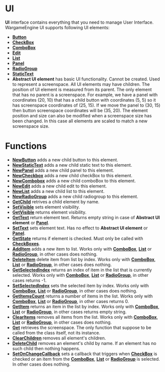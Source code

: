 # UI #

**UI** interface contains everything that you need to manage User Interface. WargameEngine UI supports following UI elements:
  * **[Button](UIButton.md)**
  * **[CheckBox](UICheckBox.md)**
  * **[ComboBox](UIComboBox.md)**
  * **[Edit](UIEdit.md)**
  * **[List](UIList.md)**
  * **[Panel](UIPanel.md)**
  * **[RadioGroup](UIRadioGroup.md)**
  * **[StaticText](UIStaticText.md)**
  * **Abstract UI element** has basic UI functionality. Cannot be created. Used to represent a screenspace.
All UI elements may have children. The position of UI element is measured from its parent. The only element that has no parent is a screenspace.
For example, we have a panel with coordinates (20, 10) that has a child button with coordinates (5, 5) so it has screenspace coordinates of (25, 15).
If we move the panel to (30, 15) then button screenspace coordinates will be (35, 20).
The element position and size can also be modified when a screenspace size has been changed. In this case all elements are scaled to match a new screenspace
size.

# Functions #

  * **[NewButton](LuaUINewButton.md)** adds a new child button to this element.
  * **[NewStaticText](LuaUINewStaticText.md)** adds a new child static text to this element.
  * **[NewPanel](LuaUINewPanel.md)** adds a new child panel to this element.
  * **[NewCheckbox](LuaUINewCheckbox.md)** adds a new child checkBox to this element.
  * **[NewCombobox](LuaUINewCombobox.md)** adds a new child comboBox to this element.
  * **[NewEdit](LuaUINewEdit.md)** adds a new child edit to this element.
  * **[NewList](LuaUINewList.md)** adds a new child list to this element.
  * **[NewRadioGroup](LuaUINewRadioGroup.md)** adds a new child radiogroup to this element.
  * **[GetChild](LuaUIGetChild.md)** retrives a child element by name.
  * **[SetVisible](LuaUISetVisible.md)** sets element visibility.
  * **[GetVisible](LuaUIGetVisible.md)** returns element visibility.
  * **[GetText](LuaUIGetText.md)** return element text. Returns empty string in case of **Abstract UI element** or **[Panel](UIPanel.md)**.
  * **[SetText](LuaUISetText.md)** sets element text. Has no effect to **Abstract UI element** or **[Panel](UIPanel.md)**.
  * **[GetState](LuaUIGetState.md)** returns if element is checked. Must only be called with **[CheckBoxes](UICheckBox.md)**.
  * **[AddItem](LuaUIAddItem.md)** adds a new item to list. Works only with **[ComboBox](UIComboBox.md)**, **[List](UIList.md)** or **[RadioGroup](UIRadioGroup.md)**, in other cases does nothing.
  * **[DeleteItem](LuaUIDeleteItem.md)** delete item from list by index. Works only with **[ComboBox](UIComboBox.md)**, **[List](UIList.md)** or **[RadioGroup](UIRadioGroup.md)**, in other cases does nothing.
  * **[GetSelectedIndex](LuaUIGetSelectedIndex.md)** returns an index of item in the list that is currently selected. Works only with **[ComboBox](UIComboBox.md)**, **[List](UIList.md)** or **[RadioGroup](UIRadioGroup.md)**, in other cases returns -1.
  * **[SetSelectedIndex](LuaUISetSelectedIndex.md)** sets the selected item by index. Works only with **[ComboBox](UIComboBox.md)**, **[List](UIList.md)** or **[RadioGroup](UIRadioGroup.md)**, in other cases does nothing.
  * **[GetItemsCount](LuaUIGetItemsCount.md)** returns a number of items in the list. Works only with **[ComboBox](UIComboBox.md)**, **[List](UIList.md)** or **[RadioGroup](UIRadioGroup.md)**, in other cases returns 0.
  * **[GetItem](LuaUIGetItem.md)** returns an item in the list by index. Works only with **[ComboBox](UIComboBox.md)**, **[List](UIList.md)** or **[RadioGroup](UIRadioGroup.md)**, in other cases returns empty string.
  * **[ClearItems](LuaUIClearItems.md)** removes all items from the list. Works only with **[ComboBox](UIComboBox.md)**, **[List](UIList.md)** or **[RadioGroup](UIRadioGroup.md)**, in other cases does nothing.
  * **[Get](LuaUIGet.md)** retrieves the screenspace. The only function that suppose to be called from the class itself, not its instance.
  * **[ClearChildren](LuaUIClearChildren.md)** removes all element's children.
  * **[DeleteChild](LuaUIDeleteChild.md)** removes an element's child by name. If an element has no such child then nothing happens.
  * **[SetOnChangeCallback](LuaUISetOnChangeCallback.md)** sets a callback that triggers when **[CheckBox](UICheckBox.md)** is checked or an item from the **[ComboBox](UIComboBox.md)**, **[List](UIList.md)** or **[RadioGroup](UIRadioGroup.md)** is selected. In other cases does nothing.
